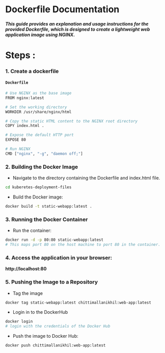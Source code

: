 # **Dockerfile Documentation**

##### This guide provides an explanation and usage instructions for the provided Dockerfile, which is designed to create a lightweight web application image using NGINX.

# Steps :
### 1. Create a dockerfile
#### **`Dockerfile`**
```bash
# Use NGINX as the base image
FROM nginx:latest

# Set the working directory
WORKDIR /usr/share/nginx/html

# Copy the static HTML content to the NGINX root directory
COPY index.html .

# Expose the default HTTP port
EXPOSE 80

# Run NGINX
CMD ["nginx", "-g", "daemon off;"]
```

### 2. Building the Docker Image

- Navigate to the directory containing the Dockerfile and index.html file.
```bash
cd kuberetes-deployment-files
```
- Build the Docker image:
```bash
docker build -t static-webapp:latest .
```
### 3. Running the Docker Container

- Run the container:
```bash
docker run -d -p 80:80 static-webapp:latest
# This maps port 80 on the host machine to port 80 in the container.
```

### 4. Access the application in your browser:
**http://localhost:80**

### 5. Pushing the Image to a Repository
- Tag the image
```bash
docker tag static-webapp:latest chittimallanikhil:web-app:latest
```
- Login in to the DockerHub
```bash
docker login
# login with the credentials of the Docker Hub
```
- Push the image to Docker Hub:
```bash
docker push chittimallanikhil:web-app:latest 
```





